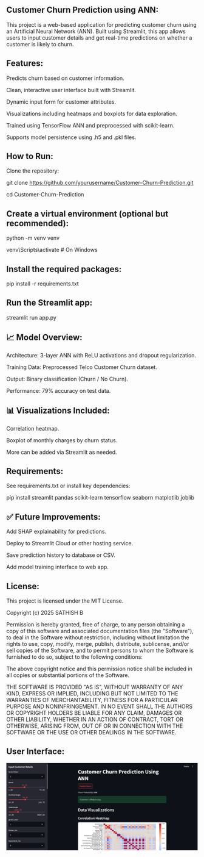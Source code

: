 ## Customer Churn Prediction using ANN:

This project is a web-based application for predicting customer churn using an Artificial Neural Network (ANN). Built using Streamlit, this app allows users to input customer details and get real-time predictions on whether a customer is likely to churn.

## Features:

Predicts churn based on customer information.

Clean, interactive user interface built with Streamlit.

Dynamic input form for customer attributes.

Visualizations including heatmaps and boxplots for data exploration.

Trained using TensorFlow ANN and preprocessed with scikit-learn.

Supports model persistence using .h5 and .pkl files.


## How to Run:

Clone the repository:

git clone https://github.com/yourusername/Customer-Churn-Prediction.git

cd Customer-Churn-Prediction

## Create a virtual environment (optional but recommended):

python -m venv venv

venv\Scripts\activate          # On Windows

## Install the required packages:

pip install -r requirements.txt

## Run the Streamlit app:

streamlit run app.py

## 📈 Model Overview:

Architecture: 3-layer ANN with ReLU activations and dropout regularization.

Training Data: Preprocessed Telco Customer Churn dataset.

Output: Binary classification (Churn / No Churn).

Performance: 79% accuracy on test data.

## 📊 Visualizations Included:

Correlation heatmap.

Boxplot of monthly charges by churn status.

More can be added via Streamlit as needed.

## Requirements:

See requirements.txt or install key dependencies:

pip install streamlit pandas scikit-learn tensorflow seaborn matplotlib joblib

## ✅ Future Improvements:

Add SHAP explainability for predictions.

Deploy to Streamlit Cloud or other hosting service.

Save prediction history to database or CSV.

Add model training interface to web app.

## License:

This project is licensed under the MIT License.

Copyright (c) 2025 SATHISH B

Permission is hereby granted, free of charge, to any person obtaining a copy
of this software and associated documentation files (the "Software"), to deal
in the Software without restriction, including without limitation the rights
to use, copy, modify, merge, publish, distribute, sublicense, and/or sell
copies of the Software, and to permit persons to whom the Software is
furnished to do so, subject to the following conditions:

The above copyright notice and this permission notice shall be included in all
copies or substantial portions of the Software.

THE SOFTWARE IS PROVIDED "AS IS", WITHOUT WARRANTY OF ANY KIND, EXPRESS OR
IMPLIED, INCLUDING BUT NOT LIMITED TO THE WARRANTIES OF MERCHANTABILITY,
FITNESS FOR A PARTICULAR PURPOSE AND NONINFRINGEMENT. IN NO EVENT SHALL THE
AUTHORS OR COPYRIGHT HOLDERS BE LIABLE FOR ANY CLAIM, DAMAGES OR OTHER
LIABILITY, WHETHER IN AN ACTION OF CONTRACT, TORT OR OTHERWISE, ARISING FROM,
OUT OF OR IN CONNECTION WITH THE SOFTWARE OR THE USE OR OTHER DEALINGS IN THE
SOFTWARE.

## User Interface:
![image alt](https://github.com/SathishB-1/Customer-Churn-Prediction/blob/856d6ed05f4d9eef20403f9f8f4a7ce6f72881a9/image/interface_1.png)
